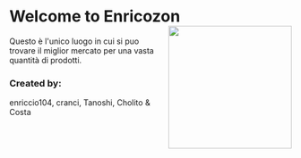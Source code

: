 # Welcome to Enricozon <img src="[https://enricozon.cranci.xyz/imagini/enricozons.png](https://enricozon.mom/immagini/loghi/logo.jpeg)" align="right" width="220px">
Questo è l'unico luogo in cui si puo trovare il miglior mercato per una vasta quantità di prodotti.

### Created by:
enriccio104, cranci, Tanoshi, Cholito & Costa

